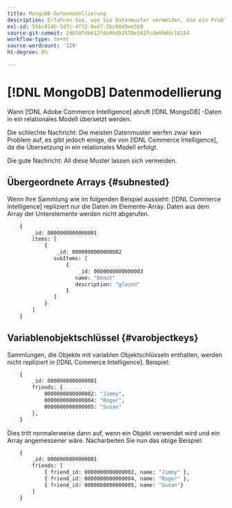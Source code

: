 ```yaml
---
title: MongoDB-Datenmodellierung
description: Erfahren Sie, wie Sie Datenmuster vermeiden, die ein Problem darstellen.
exl-id: 556c854b-5d7c-4f72-8ed7-5bc08d9ee5b9
source-git-commit: 2db58f4b612fda9bdb2570e582fcde89ddc18154
workflow-type: tm+mt
source-wordcount: '129'
ht-degree: 0%

---
```


# [!DNL MongoDB] Datenmodellierung

Wann [!DNL Adobe Commerce Intelligence] abruft [!DNL MongoDB] -Daten in ein relationales Modell übersetzt werden.

Die schlechte Nachricht: Die meisten Datenmuster werfen zwar kein Problem auf, es gibt jedoch einige, die von [!DNL Commerce Intelligence], da die Übersetzung in ein relationales Modell erfolgt.

Die gute Nachricht: All diese Muster lassen sich vermeiden.

## Übergeordnete Arrays {#subnested}

Wenn Ihre Sammlung wie im folgenden Beispiel aussieht: [!DNL Commerce Intelligence] repliziert nur die Daten im Elemente-Array. Daten aus dem Array der Unterelemente werden nicht abgerufen.

```bash
    {
        _id: 0000000000000001
        items: [
            {
                _id: 0000000000000002
               subItems: [
                   {
                       _id: 0000000000000003
                      name: "Donut"
                      description: "glazed"
                   }
               ]
            }
        ]
    }
```

## Variablenobjektschlüssel {#varobjectkeys}

Sammlungen, die Objekte mit variablen Objektschlüsseln enthalten, werden nicht repliziert in [!DNL Commerce Intelligence]. Beispiel:

```bash
    {
        _id: 0000000000000001
        friends: {
            0000000000000002: "Jimmy",
            0000000000000004: "Roger",
            0000000000000005: "Susan"
        },
    }
```

Dies tritt normalerweise dann auf, wenn ein Objekt verwendet wird und ein Array angemessener wäre. Nacharbeiten Sie nun das obige Beispiel:

```bash
    {
        _id: 0000000000000001
        friends: [
            { friend_id: 0000000000000002, name: "Jimmy" },
            { friend_id: 0000000000000004, name: "Roger" },
            { friend_id: 0000000000000005, name: "Susan"}
        ]
    }
```
